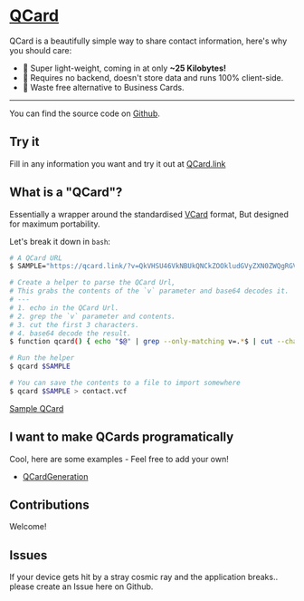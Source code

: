 # [QCard](https://qcard.link)

QCard is a beautifully simple way to share contact information, here's why you should care:

- 🎈 Super light-weight, coming in at only **~25 Kilobytes!**
- 📖 Requires no backend, doesn't store data and runs 100% client-side.
- 💚 Waste free alternative to Business Cards.

---
You can find the source code on [Github](https://github.com/Azza292/QCard).

## Try it

Fill in any information you want and try it out at [QCard.link](https://qcard.link)

## What is a "QCard"?

Essentially a wrapper around the standardised [VCard](https://en.wikipedia.org/wiki/VCard) format, But designed for maximum portability.


Let's break it down in `bash`:
```bash
# A QCard URL
$ SAMPLE="https://qcard.link/?v=QkVHSU46VkNBUkQNCkZOOkludGVyZXN0ZWQgRGV2ZWxvcGVyDQpOOjtJbnRlcmVzdGVkIERldmVsb3Blcjs7Ow0KVElUTEU6R2l0IHNub29wDQpVUkw6aHR0cHM6Ly9xY2FyZC5saW5rDQpOT1RFOllvdSB0cmllZCB0aGUgc2FtcGxlIQ0KVkVSU0lPTjozLjANClVJRDphNDY2YTI0MS1hYzJmLTljZWQtOTdkNy02YTQ4YzQwZGRlMjkNCkVORDpWQ0FSRA=="

# Create a helper to parse the QCard Url,
# This grabs the contents of the `v` parameter and base64 decodes it.
# ---
# 1. echo in the QCard Url.
# 2. grep the `v` parameter and contents.
# 3. cut the first 3 characters.
# 4. base64 decode the result.
$ function qcard() { echo "$@" | grep --only-matching v=.*$ | cut --characters 3- | base64 --decode;}

# Run the helper
$ qcard $SAMPLE

# You can save the contents to a file to import somewhere
$ qcard $SAMPLE > contact.vcf
```
[Sample QCard](https://qcard.link/?v=QkVHSU46VkNBUkQNCkZOOkludGVyZXN0ZWQgRGV2ZWxvcGVyDQpOOjtJbnRlcmVzdGVkIERldmVsb3Blcjs7Ow0KVElUTEU6R2l0IHNub29wDQpVUkw6aHR0cHM6Ly9xY2FyZC5saW5rDQpOT1RFOllvdSB0cmllZCB0aGUgc2FtcGxlIQ0KVkVSU0lPTjozLjANClVJRDphNDY2YTI0MS1hYzJmLTljZWQtOTdkNy02YTQ4YzQwZGRlMjkNCkVORDpWQ0FSRA==)

## I want to make QCards programatically

Cool, here are some examples - Feel free to add your own!

 - [QCardGeneration](./examples/QCardGeneration.md)

## Contributions

Welcome!

## Issues

If your device gets hit by a stray cosmic ray and the application breaks.. please create an Issue here on Github.

